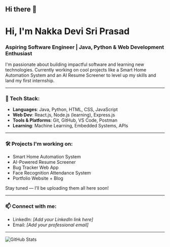 ## Hi there 👋
# Hi, I'm Nakka Devi Sri Prasad

### Aspiring Software Engineer | Java, Python & Web Development Enthusiast

I'm passionate about building impactful software and learning new technologies. Currently working on cool projects like a Smart Home Automation System and an AI Resume Screener to level up my skills and land my first internship.

---

### 🚀 Tech Stack:
- **Languages**: Java, Python, HTML, CSS, JavaScript
- **Web Dev**: React.js, Node.js (learning), Express.js
- **Tools & Platforms**: Git, GitHub, VS Code, Postman
- **Learning**: Machine Learning, Embedded Systems, APIs

---

### 🛠️ Projects I'm working on:
- Smart Home Automation System
- AI-Powered Resume Screener
- Bug Tracker Web App
- Face Recognition Attendance System
- Portfolio Website + Blog

Stay tuned — I’ll be uploading them all here soon!

---

### 📫 Connect with me:
- LinkedIn: *[Add your LinkedIn link here]*
- Email: *[Add your professional email]*

---

![GitHub Stats](https://github-readme-stats.vercel.app/api?username=NakkaDeviSriPrasad&show_icons=true&theme=radical)
<!--
**Dsp023/Dsp023** is a ✨ _special_ ✨ repository because its `README.md` (this file) appears on your GitHub profile.

Here are some ideas to get you started:

- 🔭 I’m currently working on ...
- 🌱 I’m currently learning ...
- 👯 I’m looking to collaborate on ...
- 🤔 I’m looking for help with ...
- 💬 Ask me about ...
- 📫 How to reach me: ...
- 😄 Pronouns: ...
- ⚡ Fun fact: ...
-->
